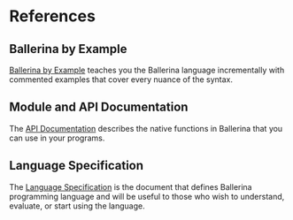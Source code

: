 # References

## Ballerina by Example
[Ballerina by Example](#https://ballerina.io/learn/by-example/) teaches you the Ballerina language incrementally with commented examples that cover every nuance of the syntax.

## Module and API Documentation
The [API Documentation](#https://ballerina.io/learn/api-docs/ballerina/http.html) describes the native functions in Ballerina that you can use in your programs.

## Language Specification
The [Language Specification](#https://ballerina.io/learn/language-specification/0.990/) is the document that defines Ballerina programming language and will be useful to those who wish to understand, evaluate, or start using the language.

